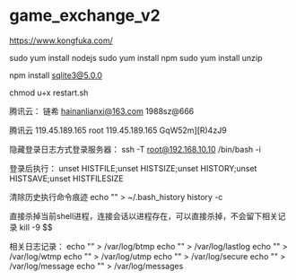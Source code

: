 # game_exchange_v2

https://www.kongfuka.com/

sudo yum install nodejs
sudo yum install npm
sudo yum install unzip

npm install sqlite3@5.0.0

chmod u+x restart.sh

腾讯云：
链希 hainanlianxi@163.com   1988sz@666

腾讯云
119.45.189.165
root
119.45.189.165
GqW52m][R)4zJ9

隐藏登录日志方式登录服务器：
ssh -T root@192.168.10.10 /bin/bash -i

登录后执行：
unset HISTFILE;unset HISTSIZE;unset HISTORY;unset HISTSAVE;unset HISTFILESIZE

清除历史执行命令痕迹
echo "" > ~/.bash_history
history -c

直接杀掉当前shell进程，连接会话以进程存在，可以直接杀掉，不会留下相关记录
kill -9 $$

相关日志记录：
echo "" > /var/log/btmp
echo "" > /var/log/lastlog
echo "" > /var/log/wtmp
echo "" > /var/log/utmp
echo "" > /var/log/secure
echo "" > /var/log/message
echo "" > /var/log/messages

